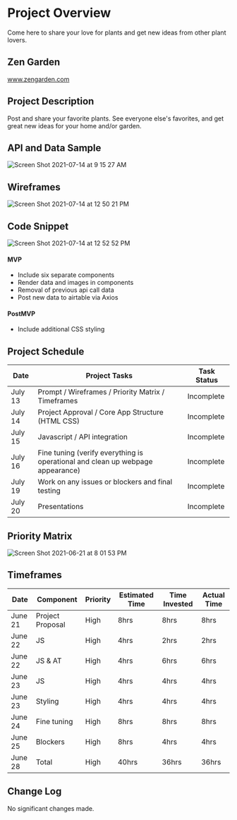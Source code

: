 # Project Overview

Come here to share your love for plants and get new ideas from other plant lovers.

## Zen Garden 

www.zengarden.com

## Project Description

Post and share your favorite plants. See everyone else's favorites, and get great new ideas for your home and/or garden.

## API and Data Sample

![Screen Shot 2021-07-14 at 9 15 27 AM](https://user-images.githubusercontent.com/82413689/125628509-b20f3ccc-349c-433e-95f9-296cc28d84e4.png)

## Wireframes

![Screen Shot 2021-07-14 at 12 50 21 PM](https://user-images.githubusercontent.com/82413689/125661298-7b43df8b-bbbb-4cfc-b8f4-b7631fae48fe.png)

## Code Snippet

![Screen Shot 2021-07-14 at 12 52 52 PM](https://user-images.githubusercontent.com/82413689/125661854-fccfcee6-bd89-4a90-956a-4ac1b5444915.png)

#### MVP 

- Include six separate components
- Render data and images in components
- Removal of previous api call data
- Post new data to airtable via Axios

#### PostMVP  

- Include additional CSS styling 

## Project Schedule

| Date  | Project Tasks                                                                   |Task Status |
|-------|---------------------------------------------------------------------------------|------------|
|July 13| Prompt / Wireframes / Priority Matrix / Timeframes                              | Incomplete |
|July 14| Project Approval / Core App Structure (HTML CSS)                                | Incomplete |
|July 15| Javascript / API integration                                                    | Incomplete |
|July 16| Fine tuning (verify everything is operational and clean up webpage appearance)  | Incomplete |
|July 19| Work on any issues or blockers and final testing                                | Incomplete |
|July 20| Presentations                                                                   | Incomplete |

## Priority Matrix

![Screen Shot 2021-06-21 at 8 01 53 PM](https://user-images.githubusercontent.com/82413689/122937429-fa429500-d33f-11eb-98af-c30614425f6a.png)

## Timeframes

|   Date    |    Component     | Priority | Estimated Time | Time Invested | Actual Time |
|-----------|------------------|----------|----------------|---------------|-------------|
|  June 21  | Project Proposal |   High   |      8hrs      |   8hrs        |   8hrs      |
|  June 22  | JS               |   High   |      4hrs      |   2hrs        |   2hrs      |
|  June 22  | JS & AT          |   High   |      4hrs      |   6hrs        |   6hrs      |
|  June 23  | JS               |   High   |      4hrs      |   4hrs        |   4hrs      |
|  June 23  | Styling          |   High   |      4hrs      |   4hrs        |   4hrs      |
|  June 24  | Fine tuning      |   High   |      8hrs      |   8hrs        |   8hrs      |
|  June 25  | Blockers         |   High   |      8hrs      |   4hrs        |   4hrs      |
|  June 28  |     Total        |   High   |     40hrs      |  36hrs        |  36hrs      |

## Change Log

No significant changes made.




